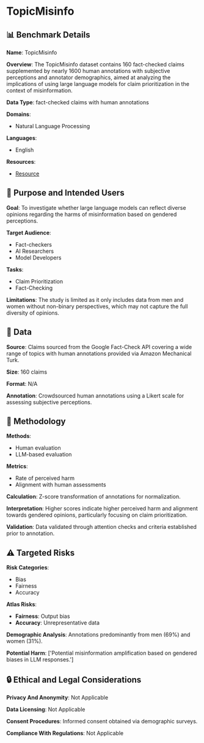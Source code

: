 # TopicMisinfo

## 📊 Benchmark Details

**Name**: TopicMisinfo

**Overview**: The TopicMisinfo dataset contains 160 fact-checked claims supplemented by nearly 1600 human annotations with subjective perceptions and annotator demographics, aimed at analyzing the implications of using large language models for claim prioritization in the context of misinformation.

**Data Type**: fact-checked claims with human annotations

**Domains**:
- Natural Language Processing

**Languages**:
- English

**Resources**:
- [Resource](https://doi.org/10.1145/nnnnnnn.nnnnnnn)

## 🎯 Purpose and Intended Users

**Goal**: To investigate whether large language models can reflect diverse opinions regarding the harms of misinformation based on gendered perceptions.

**Target Audience**:
- Fact-checkers
- AI Researchers
- Model Developers

**Tasks**:
- Claim Prioritization
- Fact-Checking

**Limitations**: The study is limited as it only includes data from men and women without non-binary perspectives, which may not capture the full diversity of opinions.

## 💾 Data

**Source**: Claims sourced from the Google Fact-Check API covering a wide range of topics with human annotations provided via Amazon Mechanical Turk.

**Size**: 160 claims

**Format**: N/A

**Annotation**: Crowdsourced human annotations using a Likert scale for assessing subjective perceptions.

## 🔬 Methodology

**Methods**:
- Human evaluation
- LLM-based evaluation

**Metrics**:
- Rate of perceived harm
- Alignment with human assessments

**Calculation**: Z-score transformation of annotations for normalization.

**Interpretation**: Higher scores indicate higher perceived harm and alignment towards gendered opinions, particularly focusing on claim prioritization.

**Validation**: Data validated through attention checks and criteria established prior to annotation.

## ⚠️ Targeted Risks

**Risk Categories**:
- Bias
- Fairness
- Accuracy

**Atlas Risks**:
- **Fairness**: Output bias
- **Accuracy**: Unrepresentative data

**Demographic Analysis**: Annotations predominantly from men (69%) and women (31%).

**Potential Harm**: ['Potential misinformation amplification based on gendered biases in LLM responses.']

## 🔒 Ethical and Legal Considerations

**Privacy And Anonymity**: Not Applicable

**Data Licensing**: Not Applicable

**Consent Procedures**: Informed consent obtained via demographic surveys.

**Compliance With Regulations**: Not Applicable
